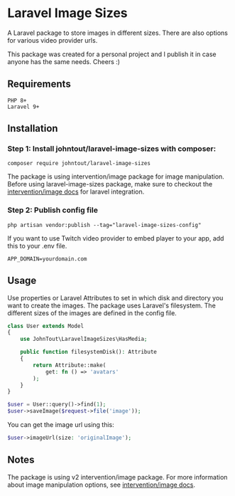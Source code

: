 # Laravel Image Sizes
A Laravel package to store images in different sizes. There are also options for various video provider urls.

This package was created for a personal project and I publish it in case anyone has the same needs. Cheers :)

## Requirements ##
```
PHP 8+
Laravel 9+
```

## Installation ##

### Step 1: Install johntout/laravel-image-sizes with composer:

```
composer require johntout/laravel-image-sizes
```

The package is using intervention/image package for image manipulation. Before using laravel-image-sizes package, make sure to checkout the [intervention/image docs](https://image.intervention.io/v2/introduction/installation) for laravel integration.

### Step 2: Publish config file

```
php artisan vendor:publish --tag="laravel-image-sizes-config"
```

If you want to use Twitch video provider to embed player to your app, add this to your .env file.

```
APP_DOMAIN=yourdomain.com
```

## Usage ##

Use properties or Laravel Attributes to set in which disk and directory you want to create the images. The
package uses Laravel's filesystem. The different sizes of the images are defined in the config file.

```php
class User extends Model 
{
    use JohnTout\LaravelImageSizes\HasMedia;

    public function filesystemDisk(): Attribute
    {
        return Attribute::make(
            get: fn () => 'avatars'
        );
    }
}
```

```php
$user = User::query()->find(1);
$user->saveImage($request->file('image'));
```

You can get the image url using this:
```php
$user->imageUrl(size: 'originalImage');
```
## Notes ##

The package is using v2 intervention/image package. For more information about image manipulation options, see [intervention/image docs](https://image.intervention.io/v2).